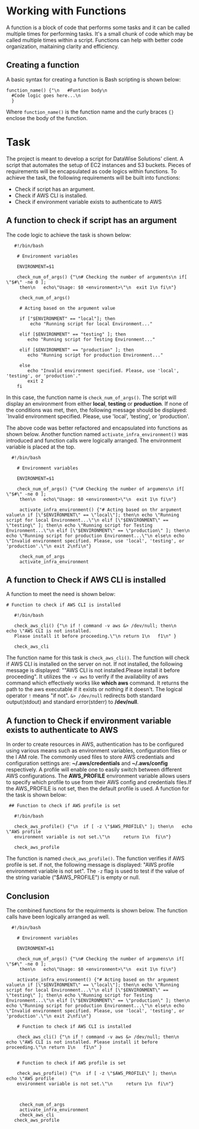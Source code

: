 # Working with Functions

A function is a block of code that performs some tasks and it can be called multiple times for performing tasks. It's a small chunk of code which may be called multiple times within a script. Functions can help with better code organization, maitaining clarity and efficiency.

## Creating a function
A basic syntax for creating a function is Bash scripting is shown below:

```
function_name() {"\n   #Funtion body\n
  #Code logic goes here...\n
  }

```

Where `function_name()` is the function name and the curly braces `{}` enclose the body of the function.

# Task
The project is meant to develop a script for DataWise Solutions' client. A script that automates the setup of EC2 instances and S3 buckets. Pieces of requirements will be encapsulated as code logics within functions. To achieve the task, the following requirements will be built into functions:

-  Check if script has an argument.
-  Check if AWS CLI is installed.
-  Check if environment variable exists to authenticate to AWS

## A function to check if script has an argument

The code logic to achieve the task is shown below:

```
   #!/bin/bash
	
	# Environment variables
	
	ENVIRONMENT=$1
	
	check_num_of_args() {"\n# Checking the number of arguments\n if[ \"$#\" -ne 0 ];
	 then\n   echo\"Usage: $0 <environment>\"\n  exit 1\n fi\n"}
	 
	 check_num_of_args()
	 
	 # Acting based on the argument value
	 
	 if ["$ENVIRONMENT" == "local"]; then
	     echo "Running script for local Environment..."
		 
	 elif [$ENVIRONMENT" == "testing" ]; then
	    echo "Running script for Testing Environment..."
	
	 elif [$ENVIRONMENT" == "production" ]; then
	    echo "Running script for production Environment..."
		
	 else 
	    echo "Invalid environment specified. Please, use 'local', 'testing', or 'production'."
	    exit 2
	fi

```
In this case, the function name is `check_num_of_args()`. The script will display an environment from either **local**, **testing** or **production**. If none of the conditions was met, then, the following message should be displayed: `Invalid environment specified. Please, use 'local', 'testing', or 'production'.

The above code was better refactored and encapsulated into functions as shown below. Another function named `activate_infra_environment()` was introduced and function calls were logically arranged. The environment variable is placed at the top.  

```
  #!/bin/bash
	
	# Environment variables
	
	ENVIRONMENT=$1
	
	check_num_of_args() {"\n# Checking the number of argumens\n if[ \"$#\" -ne 0 ];
	 then\n   echo\"Usage: $0 <environment>\"\n  exit 1\n fi\n"}
	 
	 activate_infra_environment() {"# Acting based on thr argument value\n if [\"$ENVIRONMENT\" == \"local\"]; then\n echo \"Running script for local Environment...\"\n elif [\"$ENVIRONMENT\" == \"testing\" ]; then\n echo \"Running script for Testing Environment...\"\n elif [\"$ENVIRONMENT\" == \"production\" ]; then\n echo \"Running script for production Environment...\"\n else\n echo \"Invalid environment specified. Please, use 'local', 'testing', or 'production'.\"\n exit 2\nfi\n"}
	 
	 check_num_of_args
	 activate_infra_environment

```

## A function to Check if AWS CLI is installed

A function to meet the need is shown below:

```
# Function to check if AWS CLI is installed

   #!/bin/bash

   check_aws_cli() {"\n if ! command -v aws &> /dev/null; then\n   echo \"AWS CLI is not installed.
   Please install it before proceeding.\"\n return 1\n   f1\n" }

   check_aws_cli

```
The function name for this task is `check_aws_cli()`. The function will check if AWS CLI is installed on the server on not. If not installed, the following message is displayed: ""AWS CLI is not installed.Please install it before proceeding". It utilizes the `-v aws` to verify if the availability of aws command which effectively works like **which aws** command. It returns the path to the aws executable if it exists or nothing if it doesn't. The logical operator `!` means "if not". `&> /dev/null` redirects both standard output(stdout) and standard error(stderr) to **/dev/null**. 

## A function to Check if environment variable exists to authenticate to AWS

In order to create resources in AWS, authentication has to be configured using various means such as environment variables, configuration files or the I AM role.
The commonly used files to store AWS credentials and configuration settings are: **~/.aws/credentials** and **~/.aws/config**  respectively.
A profile will enable one to easily switch between different AWS configurations. The **AWS_PROFILE** environment variable allows users to specify which profile to use from their AWS config and credentials files.If the AWS_PROFILE is not set, then the default profile is used.
A function for the task is shown below:

```
 ## Function to check if AWS profile is set
  
   #!/bin/bash

   check_aws_profile() {"\n  if [ -z \"$AWS_PROFILE\" ]; then\n   echo \"AWS profile
   environment variable is not set.\"\n     return 1\n  fi\n"}

   check_aws_profile

```
The function is named `check_aws_profile()`. The function verifies if AWS profile is set. if not, the following message is displayed: "AWS profile
environment variable is not set". The `-z` flag is used to test if the value of the string variable ("$AWS_PROFILE") is empty or null.

## Conclusion

The combined functions for the requirments is shown below. The function calls have been logically arranged as well.

```
  #!/bin/bash
	
	# Environment variables
	
	ENVIRONMENT=$1
	
	check_num_of_args() {"\n# Checking the number of argumens\n if[ \"$#\" -ne 0 ];
	 then\n   echo\"Usage: $0 <environment>\"\n  exit 1\n fi\n"}
	 
	activate_infra_environment() {"# Acting based on thr argument value\n if [\"$ENVIRONMENT\" == \"local\"]; then\n echo \"Running script for local Environment...\"\n elif [\"$ENVIRONMENT\" == \"testing\" ]; then\n echo \"Running script for Testing Environment...\"\n elif [\"$ENVIRONMENT\" == \"production\" ]; then\n echo \"Running script for production Environment...\"\n else\n echo \"Invalid environment specified. Please, use 'local', 'testing', or 'production'.\"\n exit 2\nfi\n"}
	 
	# Function to check if AWS CLI is installed

    check_aws_cli() {"\n if ! command -v aws &> /dev/null; then\n   echo \"AWS CLI is not installed. Please install it before proceeding.\"\n return 1\n   f1\n" }


    # Function to check if AWS profile is set
 
    check_aws_profile() {"\n  if [ -z \"$AWS_PROFILE\" ]; then\n   echo \"AWS profile
    environment variable is not set.\"\n     return 1\n  fi\n"}
   
   
	 
	 check_num_of_args
	 activate_infra_environment
	 check_aws_cli
   check_aws_profile

```







